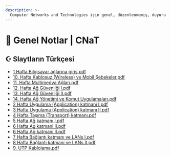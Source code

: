 ```yaml
---
description: >-
  Computer Networks and Technologies için genel, düzenlenmemiş, duyuru veya ek ders kaynağı notları
---
```


# 📖 Genel Notlar \| CNaT

## ☪️ Slaytların Türkçesi

<!--YPackage.YGitbookIntegration-tarafından-otomatik-oluşturulmuştur-->

- [1 Hafta Bilgisayar ağlarına giriş.pdf](1%20Hafta%20Bilgisayar%20a%C4%9Flar%C4%B1na%20giri%C5%9F.pdf)
- [10. Hafta Kablosuz (Wireless) ve  Mobil Şebekeler.pdf](10.%20Hafta%20Kablosuz%20%28Wireless%29%20ve%20%20Mobil%20%C5%9Eebekeler.pdf)
- [11. Hafta Multimedya Ağları.pdf](11.%20Hafta%20Multimedya%20A%C4%9Flar%C4%B1.pdf)
- [12. Hafta Ağ Güvenliği I.pdf](12.%20Hafta%20A%C4%9F%20G%C3%BCvenli%C4%9Fi%20I.pdf)
- [13. Hafta Ağ Güvenliği II.pdf](13.%20Hafta%20A%C4%9F%20G%C3%BCvenli%C4%9Fi%20II.pdf)
- [14. Hafta Ağ Yönetimi ve Komut Uygulamaları.pdf](14.%20Hafta%20A%C4%9F%20Y%C3%B6netimi%20ve%20Komut%20Uygulamalar%C4%B1.pdf)
- [2 Hafta Uygulama (Application) katmanı I.pdf](2%20Hafta%20Uygulama%20%28Application%29%20katman%C4%B1%20I.pdf)
- [3 Hafta Uygulama (Application) katmanı II.pdf](3%20Hafta%20Uygulama%20%28Application%29%20katman%C4%B1%20II.pdf)
- [4 Hafta Taşıma (Transport) katmanı.pdf](4%20Hafta%20Ta%C5%9F%C4%B1ma%20%28Transport%29%20katman%C4%B1.pdf)
- [5 Hafta Ağ katmanı I.pdf](5%20Hafta%20A%C4%9F%20katman%C4%B1%20I.pdf)
- [6 Hafta Ag katmani II.pdf](6%20Hafta%20Ag%20katmani%20II.pdf)
- [6 Hafta Ağ katmanı II.pdf](6%20Hafta%20A%C4%9F%20katman%C4%B1%20II.pdf)
- [7 Hafta Bağlantı katmanı ve LANs I.pdf](7%20Hafta%20Ba%C4%9Flant%C4%B1%20katman%C4%B1%20ve%20LANs%20I.pdf)
- [8 Hafta Bağlantı katmanı ve LANs II.pdf](8%20Hafta%20Ba%C4%9Flant%C4%B1%20katman%C4%B1%20ve%20LANs%20II.pdf)
- [9. UTP Kablolama.pdf](9.%20UTP%20Kablolama.pdf)

<!--YPackage.YGitbookIntegration-tarafından-otomatik-oluşturulmuştur-->
